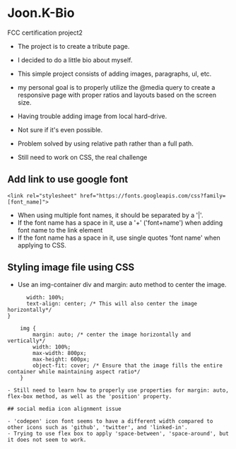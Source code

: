 # Joon.K-Bio

FCC certification project2

- The project is to create a tribute page.
- I decided to do a little bio about myself.
- This simple project consists of adding images, paragraphs, ul, etc.
- my personal goal is to properly utilize the @media query to create a responsive page with proper ratios and layouts based on the screen size.

- Having trouble adding image from local hard-drive.
- Not sure if it's even possible.
- Problem solved by using relative path rather than a full path.

- Still need to work on CSS, the real challenge

## Add link to use google font

```<link rel="stylesheet" href="https://fonts.googleapis.com/css?family=[font_name]">```

- When using multiple font names, it should be separated by a '|'.
- If the font name has a space in it, use a '+' ('font+name') when adding font name to the link element
- If the font name has a space in it, use single quotes 'font name' when applying to CSS.

## Styling image file using CSS

- Use an img-container div and margin: auto method to center the image.

``` .img-container {
      width: 100%;
      text-align: center; /* This will also center the image horizontally*/
}

    img {
        margin: auto; /* center the image horizontally and vertically*/
        width: 100%;
        max-width: 800px;
        max-height: 600px;
        object-fit: cover; /* Ensure that the image fills the entire container while maintaining aspect ratio*/
    }

- Still need to learn how to properly use properties for margin: auto, flex-box method, as well as the 'position' property.

## social media icon alignment issue

- 'codepen' icon font seems to have a different width compared to other icons such as 'github', 'twitter', and 'linked-in'.
- Trying to use flex box to apply 'space-between', 'space-around', but it does not seem to work. 